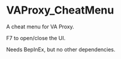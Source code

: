 # VAProxy_CheatMenu

A cheat menu for VA Proxy.

F7 to open/close the UI.

Needs BepInEx, but no other dependencies.
